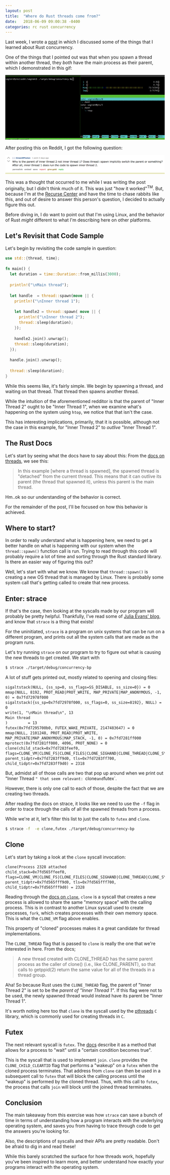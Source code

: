 ```yaml
---
layout: post
title:  "Where do Rust threads come from?"
date:   2018-06-09 09:00:38 -0400
categories: rc rust concurrency
---
```


Last week, I wrote a [post](http://www.squidarth.com/rc/rust/2018/06/04/rust-concurrency.html) in which I discussed some of the things that I learned about Rust concurrency.

One of the things that I pointed out was that when you spawn a
thread within another thread, they _both_ have the main process
as their parent, which I demonstrated in this gif:

![rust_concurrency](/assets/rust-concurrency.gif)

After posting this on Reddit, I got the following question:

![reddit comment](/assets/rust-thread-comment.png)

This was a thought that occurred to me while I was writing the
post originally, but I didn't think much of it. This was just
"how it worked"<sup>TM</sup>. But, because I'm at the [Recurse Center](https://www.recurse.com/) and have the time to chase rabbits
like this, and out of desire to answer this person's question,
I decided to actually figure this out.

Before diving in, I do want to point out that I'm using Linux, and
the behavior of Rust _might_ different to what I'm describing here
on other platforms.

## Let's Revisit that Code Sample

Let's begin by revisiting the code sample in question:

```rust
use std::{thread, time};

fn main() {
  let duration = time::Duration::from_millis(3000);

  println!("\nMain thread");

  let handle  = thread::spawn(move || {
    println!("\nInner thread 1");

    let handle2 = thread::spawn( move || {
      println!("\nInner thread 2");
      thread::sleep(duration);
    });

    handle2.join().unwrap();
    thread::sleep(duration);
  });

  handle.join().unwrap();

  thread::sleep(duration);
}
```

While this seems like, it's fairly simple. We begin by spawning a thread, and waiting on that thread. That thread then spawns another thread.

While the intuition of the aforementioned redditor is that the parent
of "Inner Thread 2" ought to be "Inner Thread 1", when we examine
what's happening on the system using `htop`, we notice that that
isn't the case.

This has interesting implications, primarily, that it is possible,
although not the case in this example, for "Inner Thread 2" to
_outlive_ "Inner Thread 1".

## The Rust Docs

Let's start by seeing what the docs have to say about this:
From the [docs on threads](https://doc.rust-lang.org/std/thread/),
we see this:

> In this example [where a thread is spawned], the spawned thread is "detached" from the current thread. This means that it can outlive its parent (the thread that spawned it), unless this parent is the main thread.

Hm..ok so our understanding of the behavior is correct.

For the remainder of the post, I'll be focused on how this
behavior is achieved.

## Where to start?

In order to really understand what is happening here, we need to
get a better handle on what is happening with our system when
the `thread::spawn()` function call is run. Trying to read through
this code will probably require a lot of time and sorting through
the Rust standard library. Is there an easier way of figuring this out?

Well, let's start with what we know. We know that `thread::spawn()`
is creating a new OS thread that is managed by Linux. There is
probably some system call that's getting called to create that
new process.

## Enter: strace

If that's the case, then looking at the syscalls made by our
program will probably be pretty helpful. Thankfully, I've read
some of [Julia Evans' blog](https://jvns.ca/blog/2015/04/14/strace-zine/), and know that `strace` is a thing that exists!

For the uninitiated, `strace` is a program on unix systems that
can be run on a different program, and prints out all the system
calls that are made as the program runs.

Let's try running `strace` on our program to try to figure out
what is causing the new threads to get created. We start with

```bash
$ strace ./target/debug/concurrency-bp 
```

A lot of stuff gets printed out, mostly related to opening and
closing files:

```
sigaltstack(NULL, {ss_sp=0, ss_flags=SS_DISABLE, ss_size=0}) = 0
mmap(NULL, 8192, PROT_READ|PROT_WRITE, MAP_PRIVATE|MAP_ANONYMOUS, -1, 0) = 0x7fd72978f000
sigaltstack({ss_sp=0x7fd72978f000, ss_flags=0, ss_size=8192}, NULL) = 0
write(1, "\nMain thread\n", 13
Main thread
)         = 13
futex(0x7fd7295700b0, FUTEX_WAKE_PRIVATE, 2147483647) = 0
mmap(NULL, 2101248, PROT_READ|PROT_WRITE, MAP_PRIVATE|MAP_ANONYMOUS|MAP_STACK, -1, 0) = 0x7fd7281ff000
mprotect(0x7fd7281ff000, 4096, PROT_NONE) = 0
clone(child_stack=0x7fd7283feef0, flags=CLONE_VM|CLONE_FS|CLONE_FILES|CLONE_SIGHAND|CLONE_THREAD|CLONE_SYSVSEM|CLONE_SETTLS|CLONE_PARENT_SETTID|CLONE_CHILD_CLEARTID, parent_tidptr=0x7fd7283ff9d0, tls=0x7fd7283ff700, child_tidptr=0x7fd7283ff9d0) = 2318
```

But, admidst all of those calls are two that pop up around when
we print out "Inner Thread `" that seem relevant: `clone` and
`futex`.

However, there is only one call to each of those, despite the
fact that we are creating two threads.

After reading the docs on strace, it looks like we need
to use the `-f` flag in order to trace through the calls
of all the spawned threads from a process.

While we're at it, let's filter this list to just the
calls to `futex` and `clone`.

```bash
$ strace -f  -e clone,futex ./target/debug/concurrency-bp
```

## Clone

Let's start by taking a look at the `clone` syscall invocation:

```
clone(Process 2328 attached
child_stack=0x7fd565ffeef0, flags=CLONE_VM|CLONE_FS|CLONE_FILES|CLONE_SIGHAND|CLONE_THREAD|CLONE_SYSVSEM|CLONE_SETTLS|CLONE_PARENT_SETTID|CLONE_CHILD_CLEARTID, parent_tidptr=0x7fd565fff9d0, tls=0x7fd565fff700, child_tidptr=0x7fd565fff9d0) = 2328
```

Reading through the [docs on `clone`](http://man7.org/linux/man-pages/man2/clone.2.html),
`clone` is a syscall that creates a new process is allowed to share the same "memory space"
with the calling process. This is in contrast to another Linux syscall used to
create processes, `fork`, which creates processes with their own memory space.
This is what the `CLONE_VM` flag above enables.

This property of "cloned" processes makes it a great candidate for thread
implementations.

The `CLONE_THREAD` flag that is passed to `clone` is really the one that
we're interested in here. From the docs;

> A new thread created with CLONE_THREAD has the same parent process as the caller of clone() (i.e., like CLONE_PARENT), so that calls to getppid(2) return the same value for all of the threads in a thread group.

Aha! So because Rust uses the `CLONE_THREAD` flag, the parent of "Inner Thread 2" is
set to be the _parent of "Inner Thread 1"_. If this flag were not to be used, the
newly spawned thread would instead have its parent be "Inner Thread 1".

It's worth noting here too that `clone` is the syscall used by the
[pthreads](https://www.ibm.com/developerworks/library/l-posix1/index.html)
`C` library, which is commonly used for creating threads in `C`.

## Futex

The next relevant syscall is `futex`. The [docs](http://man7.org/linux/man-pages/man2/futex.2.html)
describe it as a method that allows for a process to "wait" until a "certain condition becomes
true".

This is the syscall that is used to implement `join`. `clone` provides
the `CLONE_CHILD_CLEARTID` flag that performs a "wakeup" on a `futex`
when the cloned process terminates.
That address from `clone` can then be used in a subsequent call to
`futex` that will block the calling process until the "wakeup" is
performed by the cloned thread. Thus, with this call to `futex`,
the process that calls `join` will block until the joined thread
terminates.

## Conclusion

The main takeaway from this exercise was how `strace` can
save a bunch of time in terms of understanding how a
program interacts with the underlying operating system,
and saves you from having to trace through code to
get the answers you're looking for.

Also, the descriptions of syscalls and their APIs are
pretty readable. Don't be afraid to dig in and read these!

While this barely scratched the surface for how threads
work, hopefully you've been inspired to learn more,
and better understand how exactly your programs interact
with the operating system.
